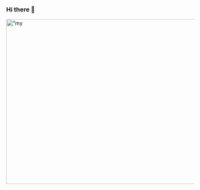 ### Hi there 👋

<p align=”center”>
    <img width=1215" height=443" src=”https://user-images.githubusercontent.com/12777708/141163521-7f9a6397-a90b-492b-8de8-972340e20617.png" alt=”my banner”>
</p>


<!--
**noahcoetsee/noahcoetsee** is a ✨ _special_ ✨ repository because its `README.md` (this file) appears on your GitHub profile.

Here are some ideas to get you started:

- 🔭 I’m currently working on ...
- 🌱 I’m currently learning ...
- 👯 I’m looking to collaborate on ...
- 🤔 I’m looking for help with ...
- 💬 Ask me about ...
- 📫 How to reach me: ...
- 😄 Pronouns: ...
- ⚡ Fun fact: ...
-->
